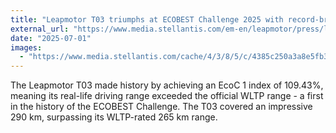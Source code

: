 ```yaml
---
title: "Leapmotor T03 triumphs at ECOBEST Challenge 2025 with record-breaking efficiency"
external_url: "https://www.media.stellantis.com/em-en/leapmotor/press/leapmotor-t03-triumphs-at-ecobest-challenge-2025-with-record-breaking-efficiency"
date: "2025-07-01"
images:
  - "https://www.media.stellantis.com/cache/4/3/8/5/c/4385c250a3a8e5fb3cd92d76521a79d8ba4fd6b2.png"
---
```


The Leapmotor T03 made history by achieving an EcoC 1 index of 109.43%, meaning its real-life driving range exceeded the official WLTP range - a first in the history of the ECOBEST Challenge. The T03 covered an impressive 290 km, surpassing its WLTP-rated 265 km range.